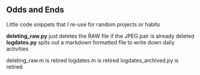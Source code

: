 ## Odds and Ends

Little code snippets that I re-use for random projects or habits

**deleting_raw.py** just deletes the RAW file if the JPEG pair is already deleted
**logdates.py** spits out a markdown formatted file to write down daily activities

deleting_raw.m is retired
logdates.m is retired
logdates_archived.py is retired

